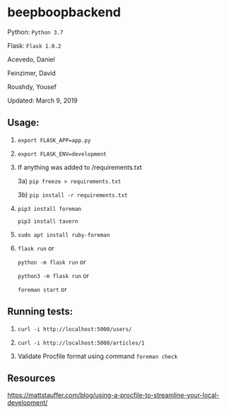 # beepboopbackend

Python: `Python 3.7`

Flask: `Flask 1.0.2`

Acevedo, Daniel

Feinzimer, David

Roushdy, Yousef 

Updated: March 9, 2019
              
## Usage:

1) `export FLASK_APP=app.py`

2) `export FLASK_ENV=development`

3) If anything was added to /requirements.txt

    3a) `pip freeze > requirements.txt`
    
    3b) `pip install -r requirements.txt`

4) `pip3 install foreman`

   `pip3 install tavern`

5) `sudo apt install ruby-foreman`

6) `flask run` or
   
   `python -m flask run` or 
   
   `python3 -m flask run` or

   `foreman start` or

## Running tests:

1) `curl -i http://localhost:5000/users/`

2) `curl -i http://localhost:5000/articles/1`

3) Validate Procfile format using command `foreman check`


## Resources

https://mattstauffer.com/blog/using-a-procfile-to-streamline-your-local-development/
